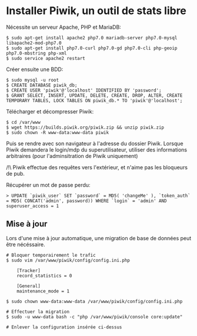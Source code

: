 # Installer Piwik, un outil de stats libre

Nécessite un serveur Apache, PHP et MariaDB:

    $ sudo apt-get install apache2 php7.0 mariadb-server php7.0-mysql libapache2-mod-php7.0  
    $ sudo apt-get install php7.0-curl php7.0-gd php7.0-cli php-geoip php7.0-mbstring php-xml
    $ sudo service apache2 restart

Créer ensuite une BDD:

    $ sudo mysql -u root
    $ CREATE DATABASE piwik_db;
    $ CREATE USER 'piwik'@'localhost' IDENTIFIED BY 'password';
    $ GRANT SELECT, INSERT, UPDATE, DELETE, CREATE, DROP, ALTER, CREATE TEMPORARY TABLES, LOCK TABLES ON piwik_db.* TO 'piwik'@'localhost';

Télécharger et décompresser Piwik:

    $ cd /var/www
    $ wget https://builds.piwik.org/piwik.zip && unzip piwik.zip  
    $ sudo chown -R www-data:www-data piwik

Puis se rendre avec son navigateur à l'adresse du dossier Piwik.
Lorsque Piwik demandera le login/mdp du superutilisateur, utiliser des informations arbitraires (pour l'adminsitration de Piwik uniquement)

/!\ Piwik effectue des requêtes vers l'extérieur, et n'aime pas les bloqueurs de pub.

Récupérer un mot de passe perdu:

	> UPDATE `piwik_user` SET `password` = MD5( 'changeMe' ), `token_auth` = MD5( CONCAT('admin', password)) WHERE `login` = 'admin' AND superuser_access = 1 

## Mise à jour

Lors d'une mise à jour automatique, une migration de base de données peut être nécéssaire.

	# Bloquer temporairement le trafic	
	$ sudo vim /var/www/piwik/config/config.ini.php
		
		[Tracker]
		record_statistics = 0

		[General]
		maintenance_mode = 1

	$ sudo chown www-data:www-data /var/www/piwik/config/config.ini.php

	# Effectuer la migration
	$ sudo -u www-data bash -c "php /var/www/piwik/console core:update" 
	
	# Enlever la configuration insérée ci-dessus
